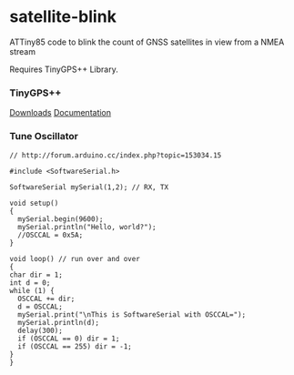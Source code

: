 # satellite-blink
ATTiny85 code to blink the count of GNSS satellites in view from a NMEA stream

Requires TinyGPS++ Library.

### TinyGPS++
[Downloads](https://github.com/mikalhart/TinyGPSPlus/releases)
[Documentation](http://arduiniana.org/libraries/tinygpsplus/)

### Tune Oscillator

```Arduino
// http://forum.arduino.cc/index.php?topic=153034.15

#include <SoftwareSerial.h>

SoftwareSerial mySerial(1,2); // RX, TX

void setup()  
{
  mySerial.begin(9600);
  mySerial.println("Hello, world?");
  //OSCCAL = 0x5A;
}

void loop() // run over and over
{
char dir = 1;
int d = 0;
while (1) {
  OSCCAL += dir;
  d = OSCCAL;
  mySerial.print("\nThis is SoftwareSerial with OSCCAL=");
  mySerial.println(d);
  delay(300);
  if (OSCCAL == 0) dir = 1;
  if (OSCCAL == 255) dir = -1;
}
}
```
